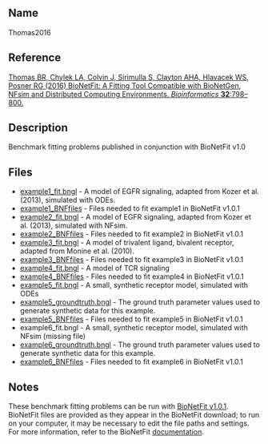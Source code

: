 ## Name
Thomas2016

## Reference
[Thomas BR, Chylek LA, Colvin J, Sirimulla S, Clayton AHA, Hlavacek WS, Posner RG (2016) BioNetFit: A Fitting Tool Compatible with BioNetGen, NFsim and Distributed Computing Environments. *Bioinformatics* **32**:798–800.](https://academic.oup.com/bioinformatics/article/32/5/798/1744500)

## Description
Benchmark fitting problems published in conjunction with BioNetFit v1.0

## Files
* [example1_fit.bngl](example1_fit.bngl) - A model of EGFR signaling, adapted from Kozer et al. (2013), simulated with ODEs.
* [example1_BNFfiles](example1_BNFfiles) - Files needed to fit example1 in BioNetFit v1.0.1
* [example2_fit.bngl](example2_fit.bngl) - A model of EGFR signaling, adapted from Kozer et al. (2013), simulated with NFsim.
* [example2_BNFfiles](example2_BNFfiles) - Files needed to fit example2 in BioNetFit v1.0.1
* [example3_fit.bngl](example3_fit.bngl) - A model of trivalent ligand, bivalent receptor, adapted from Monine et al. (2010). 
* [example3_BNFfiles](example3_BNFfiles) - Files needed to fit example3 in BioNetFit v1.0.1
* [example4_fit.bngl](example4_fit.bngl) - A model of TCR signaling 
* [example4_BNFfiles](example4_BNFfiles) - Files needed to fit example4 in BioNetFit v1.0.1
* [example5_fit.bngl](example5_fit.bngl) - A small, synthetic receptor model, simulated with ODEs
* [example5_groundtruth.bngl](example5_groundtruth.bngl) - The ground truth parameter values used to generate synthetic data for this example.
* [example5_BNFfiles](example5_BNFfiles) - Files needed to fit example5 in BioNetFit v1.0.1
* example6_fit.bngl - A small, synthetic receptor model, simulated with NFsim (missing file)
* [example6_groundtruth.bngl](example6_groundtruth.bngl) - The ground truth parameter values used to generate synthetic data for this example.
* [example6_BNFfiles](example6_BNFfiles) - Files needed to fit example6 in BioNetFit v1.0.1

## Notes

These benchmark fitting problems can be run with [BioNetFit v1.0.1](http://bionetfit.nau.edu/download.html). 
BioNetFit files are provided as they appear in the BioNetFit download; to run on your computer, it may be necessary to edit the file paths and settings. For more information, refer to the BioNetFit [documentation](http://bionetfit.nau.edu/support.html).
